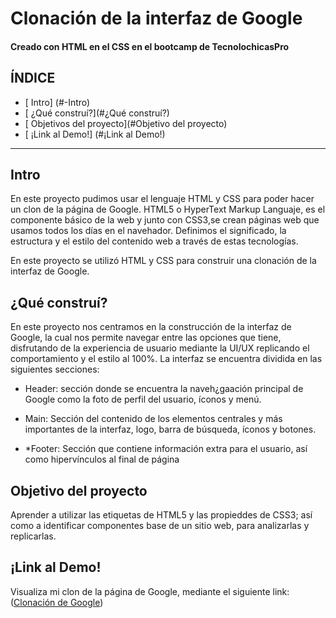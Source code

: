# Clonación de la interfaz de Google 
#### Creado con HTML en el CSS en el bootcamp de TecnolochicasPro

## ÍNDICE
* [ Intro] (#-Intro)
* [ ¿Qué construí?](#¿Qué construí?)
* [ Objetivos del proyecto](#Objetivo del proyecto)
* [ ¡Link al Demo!] (#¡Link al Demo!)

***

## Intro

En este proyecto pudimos usar el lenguaje HTML y CSS para poder hacer un clon de la página de Google.
HTML5 o HyperText Markup Languaje, es el componente básico de la web y junto con CSS3,se crean páginas web que usamos todos los días en el navehador. Definimos el significado, la estructura y el estilo del contenido web a través de estas tecnologías.

En este proyecto se utilizó HTML y CSS para construir una clonación de la interfaz de Google.


## ¿Qué construí?

En este proyecto nos centramos en la construcción de la interfaz de Google, la cual nos permite navegar entre las opciones que tiene, disfrutando de la experiencia de usuario mediante la UI/UX replicando el comportamiento y el estilo al 100%. La interfaz se encuentra dividida en las siguientes secciones:

* Header: sección donde se encuentra la naveh¿gaación principal de Google como la foto de perfil del usuario, íconos y menú.

* Main: Sección del contenido de los elementos centrales y más importantes de la interfaz, logo, barra de búsqueda, íconos y botones.

* *Footer: Sección que contiene información extra para el usuario, así como hipervínculos al final de página


## Objetivo del proyecto

Aprender a utilizar las etiquetas de HTML5 y las propieddes de CSS3; así como a identificar componentes base de un sitio web, para analizarlas y replicarlas.

## ¡Link al Demo!

Visualiza mi clon de la página de Google, mediante el siguiente link: ([Clonación de Google](https://karlaliz14.github.io/)) 




